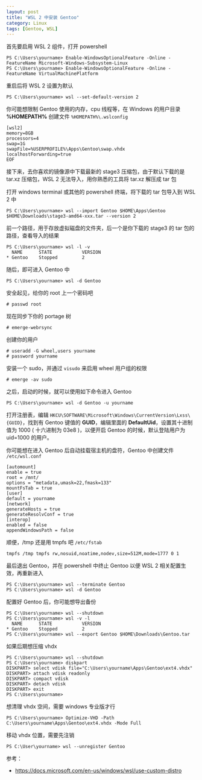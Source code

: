 ```yaml
---
layout: post
title: "WSL 2 中安装 Gentoo"
category: Linux
tags: [Gentoo, WSL]
---
```


首先要启用 WSL 2 组件，打开 powershell

    PS C:\Users\yourname> Enable-WindowsOptionalFeature -Online -FeatureName Microsoft-Windows-Subsystem-Linux
    PS C:\Users\yourname> Enable-WindowsOptionalFeature -Online -FeatureName VirtualMachinePlatform


重启后将 WSL 2 设置为默认

    PS C:\Users\yourname> wsl --set-default-version 2

<!-- more -->

你可能想限制 Gentoo 使用的内存，cpu 线程等，在 Windows 的用户目录 **%HOMEPATH%** 创建文件 `%HOMEPATH%\.wslconfig`

    [wsl2]
    memory=8GB
    processors=4
    swap=1G
    swapFile=%USERPROFILE%\Apps\Gentoo\swap.vhdx
    localhostForwarding=true
    EOF

接下来，去你喜欢的镜像源中下载最新的 stage3 压缩包，由于默认下载的是 tar.xz 压缩包，WSL 2 无法导入，用你熟悉的工具将 tar.xz 解压成 tar 包

打开 windows terminal 或其他的 powershell 终端，将下载的 tar 包导入到 WSL 2 中

    PS C:\Users\yourname> wsl --import Gentoo $HOME\Apps\Gentoo $HOME\Downloads\stage3-amd64-xxx.tar --version 2

前一个路径，用于存放虚拟磁盘的文件夹，后一个是你下载的 stage3 的 tar 包的路径，查看导入的结果

    PS C:\Users\yourname> wsl -l -v
      NAME      STATE           VERSION
    * Gentoo    Stopped         2

随后，即可进入 Gentoo 中

    PS C:\Users\yourname> wsl -d Gentoo

安全起见，给你的 root 上一个密码吧

    # passwd root

现在同步下你的 portage 树

    # emerge-webrsync

创建你的用户

    # useradd -G wheel,users yourname
    # password yourname

安装一个 sudo，并通过 `visudo` 来启用 wheel 用户组的权限

    # emerge -av sudo

之后，启动的时候，就可以使用如下命令进入 Gentoo

    PS C:\Users\yourname> wsl -d Gentoo -u yourname

打开注册表，编辑 `HKCU\SOFTWARE\Microsoft\Windows\CurrentVersion\Lxss\{GUID}`，找到有 Gentoo 键值的 **GUID**，编辑里面的 **DefaultUid**，设置其十进制值为 1000 ( 十六进制为 03e8 )，以便开启 Gentoo 的时候，默认登陆用户为 uid=1000 的用户。

你可能想在进入 Gentoo 后自动挂载宿主机的盘符，Gentoo 中创建文件 `/etc/wsl.conf`

    [automount]
    enable = true
    root = /mnt/
    options = "metadata,umask=22,fmask=133"
    mountFsTab = true
    [user]
    default = yourname
    [network]
    generateHosts = true
    generateResolvConf = true
    [interop]
    enabled = false
    appendWindowsPath = false

顺便，/tmp 还是用 tmpfs 吧 `/etc/fstab`

    tmpfs /tmp tmpfs rw,nosuid,noatime,nodev,size=512M,mode=1777 0 1

最后退出 Gentoo，并在 powershell 中终止 Gentoo 以便 WSL 2 相关配置生效，再重新进入

    PS C:\Users\yourname> wsl --terminate Gentoo
    PS C:\Users\yourname> wsl -d Gentoo

配置好 Gentoo 后，你可能想导出备份

    PS C:\Users\yourname> wsl --shutdown
    PS C:\Users\yourname> wsl -v -l
      NAME      STATE           VERSION
    * Gentoo    Stopped         2
    PS C:\Users\yourname> wsl --export Gentoo $HOME\Downloads\Gentoo.tar

如果后期想压缩 vhdx

    PS C:\Users\yourname> wsl --shutdown
    PS C:\Users\yourname> diskpart
    DISKPART> select vdisk file="C:\Users\yourname\Apps\Gentoo\ext4.vhdx"
    DISKPART> attach vdisk readonly
    DISKPART> compact vdisk
    DISKPART> detach vdisk
    DISKPART> exit
    PS C:\Users\yourname>

想清理 vhdx 空间，需要 windows 专业版才行

    PS C:\Users\yourname> Optimize-VHD -Path C:\Users\yourname\Apps\Gentoo\ext4.vhdx -Mode Full

移动 vhdx 位置，需要先注销

    PS C:\User\yourname> wsl --unregister Gentoo

参考：

- <https://docs.microsoft.com/en-us/windows/wsl/use-custom-distro>
